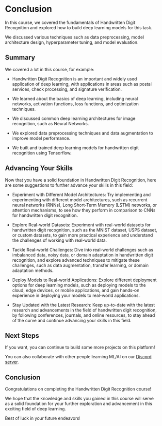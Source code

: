 # Conclusion

In this course, we covered the fundamentals of Handwritten Digit Recognition and explored how to build deep learning models for this task. 

We discussed various techniques such as data preprocessing, model architecture design, hyperparameter tuning, and model evaluation.

## Summary

We covered a lot in this course, for example:

- Handwritten Digit Recognition is an important and widely used application of deep learning, with applications in areas such as postal services, check processing, and signature verification.

- We learned about the basics of deep learning, including neural networks, activation functions, loss functions, and optimization techniques.

- We discussed common deep learning architectures for image recognition, such as Neural Networks.

- We explored data preprocessing techniques and data augmentation to improve model performance.

- We built and trained deep learning models for handwritten digit recognition using Tensorflow.

## Advancing Your Skills

Now that you have a solid foundation in Handwritten Digit Recognition, here are some suggestions to further advance your skills in this field:

- Experiment with Different Model Architectures: Try implementing and experimenting with different model architectures, such as recurrent neural networks (RNNs), Long Short-Term Memory (LSTM) networks, or attention mechanisms, to see how they perform in comparison to CNNs for handwritten digit recognition.

- Explore Real-world Datasets: Experiment with real-world datasets for handwritten digit recognition, such as the MNIST dataset, USPS dataset, or custom datasets, to gain more practical experience and understand the challenges of working with real-world data.

- Tackle Real-world Challenges: Dive into real-world challenges such as imbalanced data, noisy data, or domain adaptation in handwritten digit recognition, and explore advanced techniques to mitigate these challenges, such as data augmentation, transfer learning, or domain adaptation methods.

- Deploy Models to Real-world Applications: Explore different deployment options for deep learning models, such as deploying models to the cloud, edge devices, or mobile applications, and gain hands-on experience in deploying your models to real-world applications.

- Stay Updated with the Latest Research: Keep up-to-date with the latest research and advancements in the field of handwritten digit recognition, by following conferences, journals, and online resources, to stay ahead of the curve and continue advancing your skills in this field.

## Next Steps

If you want, you can continue to build some more projects on this platform!

You can also collaborate with other people learning ML/AI on our [Discord server](https://discord.gg/fMM8SdJ49a).

## Conclusion

Congratulations on completing the Handwritten Digit Recognition course! 

We hope that the knowledge and skills you gained in this course will serve as a solid foundation for your further exploration and advancement in this exciting field of deep learning. 

Best of luck in your future endeavors!

